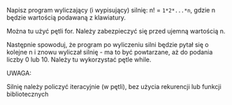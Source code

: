 Napisz program wyliczający (i wypisujący) silnię: n! = ```1*2*...*n```, gdzie n będzie wartością podawaną z klawiatury.

Można tu użyć pętli for. Należy zabezpieczyć się przed ujemną wartością n.

Następnie spowoduj, że program po wyliczeniu silni będzie pytał się o kolejne n i znowu wyliczał silnię - ma to być powtarzane, aż do podania liczby 0 lub 10. Należy tu wykorzystać pętle while.

UWAGA:

Silnię należy policzyć iteracyjnie (w pętli), bez użycia rekurencji lub funkcji bibliotecznych